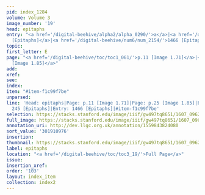 ```yaml
---
pid: index_1284
volume: Volume 3
image_number: '19'
head: epitaphs
entry: "<a href='/digital-beehive/alpha2/alpha_0290/'>a</a>|<a href='/digital-beehive/num1/num_0265/'>245
  [Epitaphs]</a>|<a href='/digital-beehive/num6/num_2154/'>1466 [Epitaphs]</a>"
topic:
first_letter: E
page: "<a href='/digital-beehive/toc/toc1_061/'>p.11 [Image 1.71]</a>|<a href='/digital-beehive/toc/toc1_075/'>p.25
  [Image 1.85]</a>"
add:
xref:
see:
index:
item: "#item-f1c99f7be"
unparsed:
line: 'Head: epitaphs|Page: p.11 [Image 1.71]|Page: p.25 [Image 1.85]|Entry: a|Entry:
  245 [Epitaphs]|Entry: 1466 [Epitaphs]|#item-f1c99f7be'
selection: https://stacks.stanford.edu/image/iiif/gw497tq8651/1607_0962/146,976,582,187/full/0/default.jpg
full_image: https://stacks.stanford.edu/image/iiif/gw497tq8651/1607_0962/full/full/0/default.jpg
annotation_uri: http://dev.llgc.org.uk/annotation/1559843824080
sort_value: '301910976'
insertion:
thumbnail: https://stacks.stanford.edu/image/iiif/gw497tq8651/1607_0962/146,976,582,187/150,/0/default.jpg
label: epitaphs
location: "<a href='/digital-beehive/toc/toc3_19/'>Full Page</a>"
issue:
insertion_xref:
order: '103'
layout: index_item
collection: index2
---
```


